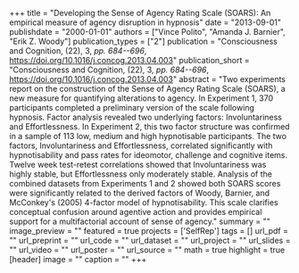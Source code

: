 +++
title = "Developing the Sense of Agency Rating Scale (SOARS): An empirical measure of agency disruption in hypnosis"
date = "2013-09-01"
publishdate = "2000-01-01"
authors = ["Vince Polito", "Amanda J. Barnier", "Erik Z. Woody"]
publication_types = ["2"]
publication = "Consciousness and Cognition, (22), 3, _pp. 684--696_, https://doi.org/10.1016/j.concog.2013.04.003"
publication_short = "Consciousness and Cognition, (22), 3, _pp. 684--696_, https://doi.org/10.1016/j.concog.2013.04.003"
abstract = "Two experiments report on the construction of the Sense of Agency Rating Scale (SOARS), a new measure for quantifying alterations to agency. In Experiment 1, 370 participants completed a preliminary version of the scale following hypnosis. Factor analysis revealed two underlying factors: Involuntariness and Effortlessness. In Experiment 2, this two factor structure was confirmed in a sample of 113 low, medium and high hypnotisable participants. The two factors, Involuntariness and Effortlessness, correlated significantly with hypnotisability and pass rates for ideomotor, challenge and cognitive items. Twelve week test-retest correlations showed that Involuntariness was highly stable, but Effortlessness only moderately stable. Analysis of the combined datasets from Experiments 1 and 2 showed both SOARS scores were significantly related to the derived factors of Woody, Barnier, and McConkey's (2005) 4-factor model of hypnotisability. This scale clarifies conceptual confusion around agentive action and provides empirical support for a multifactorial account of sense of agency."
summary = ""
image_preview = ""
featured = true
projects = ['SelfRep']
tags = []
url_pdf = ""
url_preprint = ""
url_code = ""
url_dataset = ""
url_project = ""
url_slides = ""
url_video = ""
url_poster = ""
url_source = ""
math = true
highlight = true
[header]
image = ""
caption = ""
+++
